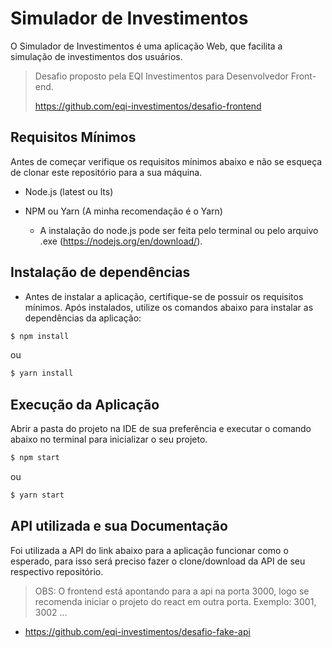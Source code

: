 # Simulador de Investimentos

O Simulador de Investimentos é uma aplicação Web, que facilita a simulação de investimentos dos usuários.

> Desafio proposto pela EQI Investimentos para Desenvolvedor Front-end.
>
> https://github.com/eqi-investimentos/desafio-frontend

## Requisitos Mínimos

Antes de começar verifique os requisitos mínimos abaixo e não se esqueça de clonar este repositório para a sua máquina.

* Node.js (latest ou lts)
* NPM ou Yarn (A minha recomendação é o Yarn)

  - A instalação do node.js pode ser feita pelo terminal ou pelo arquivo .exe
(https://nodejs.org/en/download/).


## Instalação de dependências

* Antes de instalar a aplicação, certifique-se de possuir os requisitos mínimos. Após instalados, utilize os comandos abaixo para instalar as dependências da aplicação:

```bash
$ npm install 
```
ou 

```bash
$ yarn install 
```

## Execução da Aplicação

Abrir a pasta do projeto na IDE de sua preferência e executar o comando abaixo no terminal para inicializar o seu projeto. 

```bash
$ npm start 
```
ou 

```bash
$ yarn start 
```

## API utilizada e sua Documentação

Foi utilizada a API do link abaixo para a aplicação funcionar como o esperado, para isso será preciso fazer o clone/download da API de seu respectivo repositório.

> OBS: O frontend está apontando para a api na porta 3000, logo se recomenda iniciar o projeto do react em outra porta. Exemplo: 3001, 3002 ...

 - https://github.com/eqi-investimentos/desafio-fake-api
